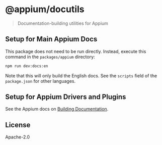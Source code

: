 # @appium/docutils

> Documentation-building utilities for Appium

## Setup for Main Appium Docs

This package does not need to be run directly. Instead, execute this command in the
`packages/appium` directory:

```bash
npm run dev:docs:en
```

Note that this will only build the English docs. See the `scripts` field of the `package.json` for
other languages.

## Setup for Appium Drivers and Plugins

See the Appium docs on [Building Documentation](http://appium.io/docs/en/latest/developing/build-docs/).

## License

Apache-2.0
